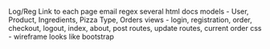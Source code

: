 Log/Reg
Link to each page
email regex
several html docs
models - User, Product, Ingredients, Pizza Type, Orders
views - login, registration, order, checkout, logout, index, about, post routes, update routes, current order
css - wireframe looks like bootstrap